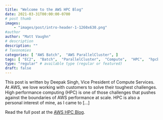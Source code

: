 ```yaml
---
title: "Welcome to the AWS HPC Blog"
date: 2021-03-31T00:00:00-0700
# post thumb
images:
    - "images/post/intro-header-1-1260x630.png"
#author
author: "Matt Vaughn"
# description
description: ""
# Taxonomies
categories: [ "AWS Batch",  "AWS ParallelCluster", ]
tags: [ "EC2",  "Batch",  "ParallelCluster",  "Compute",  "HPC",  "hpcblog", ]
type: "regular" # available type (regular or featured)
draft: false
---
```


This post is written by Deepak Singh, Vice President of Compute Services. At AWS, we love working with customers to solve their toughest challenges. High performance computing (HPC) is one of those challenges that pushes against the boundaries of AWS performance at scale. HPC is also a personal interest of mine, as I came to […]

Read the full post at the [AWS HPC Blog](https://aws.amazon.com/blogs/hpc/welcome-to-the-aws-hpc-blog/).
